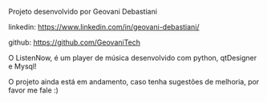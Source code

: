 Projeto desenvolvido por Geovani Debastiani

linkedin: https://www.linkedin.com/in/geovani-debastiani/

github: https://github.com/GeovaniTech

O ListenNow, é um player de música desenvolvido com python, qtDesigner e Mysql!

O projeto ainda está em andamento, caso tenha sugestões de melhoria, por favor me fale :)